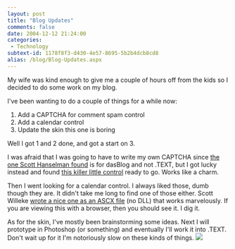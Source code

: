 ```yaml
---
layout: post
title: "Blog Updates"
comments: false
date: 2004-12-12 21:24:00
categories:
 - Technology
subtext-id: 1178f8f3-d430-4e57-8695-5b2b4dcb8cd8
alias: /blog/Blog-Updates.aspx
---
```



My wife was kind enough to give me a couple of hours off from the kids so I decided to do some work on my blog.

I've been wanting to do a couple of things for a while now:

  1. Add a CAPTCHA for comment spam control
  2. Add a calendar control
  3. Update the skin this one is boring

Well I got 1 and 2 done, and got a start on 3.

I was afraid that I was going to have to write my own CAPTCHA since [the one Scott Hanselman found](http://www.hanselman.com/blog/PermaLink.aspx?guid=99b2e3e9-5597-4883-a015-d77c3246a2a8) is for dasBlog and not .TEXT, but I got lucky instead and found [this killer little control](http://roudybob.net/archive/2004/11/11/1631.aspx) ready to go. Works like a charm.

Then I went looking for a calendar control. I always liked those, dumb though they are. It didn't take me long to find one of those either. Scott Willeke [wrote a nice one as an ASCX file](http://blogs.pingpoet.com/overflow/archive/2004/02/14/304.aspx) (no DLL) that works marvelously. If you are viewing this with a browser, then you should see it. I dig it.

As for the skin, I've mostly been brainstorming some ideas. Next I will prototype in Photoshop (or something) and eventually I'll work it into .TEXT. Don't wait up for it I'm notoriously slow on these kinds of things. ![](file:///C:/Program%20Files/BlogJet/Data/Smiles/smile8.gif)
